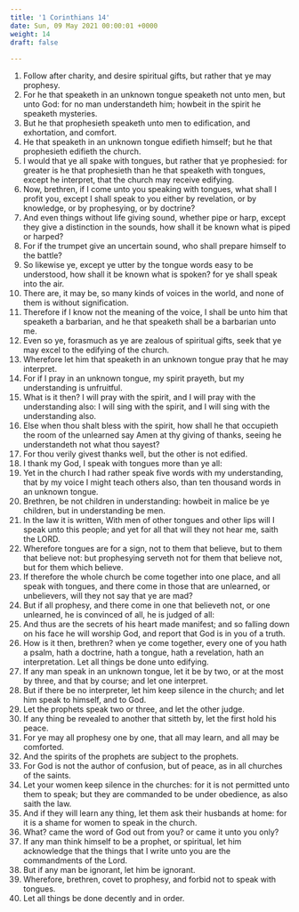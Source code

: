 ```yaml
---
title: '1 Corinthians 14'
date: Sun, 09 May 2021 00:00:01 +0000
weight: 14
draft: false
  
---
```


1. Follow after charity, and desire spiritual gifts, but rather that ye may prophesy.
2. For he that speaketh in an unknown tongue speaketh not unto men, but unto God: for no man understandeth him; howbeit in the spirit he speaketh mysteries.
3. But he that prophesieth speaketh unto men to edification, and exhortation, and comfort.
4. He that speaketh in an unknown tongue edifieth himself; but he that prophesieth edifieth the church.
5. I would that ye all spake with tongues, but rather that ye prophesied: for greater is he that prophesieth than he that speaketh with tongues, except he interpret, that the church may receive edifying.
6. Now, brethren, if I come unto you speaking with tongues, what shall I profit you, except I shall speak to you either by revelation, or by knowledge, or by prophesying, or by doctrine?
7. And even things without life giving sound, whether pipe or harp, except they give a distinction in the sounds, how shall it be known what is piped or harped?
8. For if the trumpet give an uncertain sound, who shall prepare himself to the battle?
9. So likewise ye, except ye utter by the tongue words easy to be understood, how shall it be known what is spoken? for ye shall speak into the air.
10. There are, it may be, so many kinds of voices in the world, and none of them is without signification.
11. Therefore if I know not the meaning of the voice, I shall be unto him that speaketh a barbarian, and he that speaketh shall be a barbarian unto me.
12. Even so ye, forasmuch as ye are zealous of spiritual gifts, seek that ye may excel to the edifying of the church.
13. Wherefore let him that speaketh in an unknown tongue pray that he may interpret.
14. For if I pray in an unknown tongue, my spirit prayeth, but my understanding is unfruitful.
15. What is it then? I will pray with the spirit, and I will pray with the understanding also: I will sing with the spirit, and I will sing with the understanding also.
16. Else when thou shalt bless with the spirit, how shall he that occupieth the room of the unlearned say Amen at thy giving of thanks, seeing he understandeth not what thou sayest?
17. For thou verily givest thanks well, but the other is not edified.
18. I thank my God, I speak with tongues more than ye all:
19. Yet in the church I had rather speak five words with my understanding, that by my voice I might teach others also, than ten thousand words in an unknown tongue.
20. Brethren, be not children in understanding: howbeit in malice be ye children, but in understanding be men.
21. In the law it is written, With men of other tongues and other lips will I speak unto this people; and yet for all that will they not hear me, saith the LORD.
22. Wherefore tongues are for a sign, not to them that believe, but to them that believe not: but prophesying serveth not for them that believe not, but for them which believe.
23. If therefore the whole church be come together into one place, and all speak with tongues, and there come in those that are unlearned, or unbelievers, will they not say that ye are mad?
24. But if all prophesy, and there come in one that believeth not, or one unlearned, he is convinced of all, he is judged of all:
25. And thus are the secrets of his heart made manifest; and so falling down on his face he will worship God, and report that God is in you of a truth.
26. How is it then, brethren? when ye come together, every one of you hath a psalm, hath a doctrine, hath a tongue, hath a revelation, hath an interpretation. Let all things be done unto edifying.
27. If any man speak in an unknown tongue, let it be by two, or at the most by three, and that by course; and let one interpret.
28. But if there be no interpreter, let him keep silence in the church; and let him speak to himself, and to God.
29. Let the prophets speak two or three, and let the other judge.
30. If any thing be revealed to another that sitteth by, let the first hold his peace.
31. For ye may all prophesy one by one, that all may learn, and all may be comforted.
32. And the spirits of the prophets are subject to the prophets.
33. For God is not the author of confusion, but of peace, as in all churches of the saints.
34. Let your women keep silence in the churches: for it is not permitted unto them to speak; but they are commanded to be under obedience, as also saith the law.
35. And if they will learn any thing, let them ask their husbands at home: for it is a shame for women to speak in the church.
36. What? came the word of God out from you? or came it unto you only?
37. If any man think himself to be a prophet, or spiritual, let him acknowledge that the things that I write unto you are the commandments of the Lord.
38. But if any man be ignorant, let him be ignorant.
39. Wherefore, brethren, covet to prophesy, and forbid not to speak with tongues.
40. Let all things be done decently and in order.
